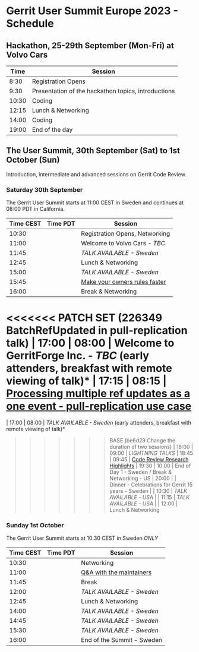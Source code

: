 # Gerrit User Summit Europe 2023 - Schedule

## Hackathon, 25-29th September (Mon-Fri) at Volvo Cars

| Time  | Session
|-------|-----------------------------------------------------
|  8:30 | Registration Opens
|  9:30 | Presentation of the hackathon topics, introductions
| 10:30 | Coding
| 12:15 | Lunch & Networking
| 14:00 | Coding
| 19:00 | End of the day

## The User Summit, 30th September (Sat) to 1st October (Sun)

Introduction, intermediate and advanced sessions on Gerrit Code Review.

### Saturday 30th September

The Gerrit User Summit starts at 11:00 CEST in Sweden and continues at 08:00 PDT in California.

| Time CEST | Time PDT  | Session
|-----------|-----------|-------------------------------------------------
| 10:30     |           | Registration Opens, Networking
| 11:00     |           | Welcome to Volvo Cars - *TBC*
| 11:45     |           | *TALK AVAILABLE - Sweden*
| 12:45     |           | Lunch & Networking
| 15:00     |           | *TALK AVAILABLE - Sweden*
| 15:45     |           | [Make your owners rules faster](sessions/speed-up-owners.md)
| 16:00     |           | Break & Networking
<<<<<<< PATCH SET (226349 BatchRefUpdated in pull-replication talk)
| 17:00     | 08:00     | Welcome to GerritForge Inc. - *TBC* (early attenders, breakfast with remote viewing of talk)*
| 17:15     | 08:15     | [Processing multiple ref updates as a one event - pull-replication use case](sessions/batchref-update.md)
=======
| 17:00     | 08:00     | *TALK AVAILABLE - Sweden* (early attenders, breakfast with remote viewing of talk)*
>>>>>>> BASE      (be6d29 Change the duration of two sessions)
| 18:00     | 09:00     | *LIGHTNING TALKS*
| 18:45     | 09:45     | [Code Review Research Highlights](schedule/recent-rebels-research.md)
| 19:30     | 10:00     | End of Day 1 - Sweden / Break & Networking - US
| 20:00     |           | Dinner - Celebrations for Gerrit 15 years - Sweden
|           | 10:30     | *TALK AVAILABLE - USA*
|           | 11:15     | *TALK AVAILABLE - USA*
|           | 12:00     | Lunch & Networking

### Sunday 1st October

The Gerrit User Summit starts at 10:30 CEST in Sweden *ONLY*

| Time CEST | Time PDT  | Session
|-----------|-----------|-------------------------------------------------
| 10:30     |           | Networking
| 11:00     |           | [Q&A with the maintainers](schedule/maintainers-qa.md)
| 11:45     |           | Break
| 12:00     |           | *TALK AVAILABLE - Sweden*
| 12:45     |           | Lunch & Networking
| 14:00     |           | *TALK AVAILABLE - Sweden*
| 14:45     |           | *TALK AVAILABLE - Sweden*
| 15:30     |           | *TALK AVAILABLE - Sweden*
| 16:00     |           | End of the Summit - Sweden
